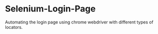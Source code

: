 # Selenium-Login-Page
Automating the login page using chrome webdriver with different types of locators.
